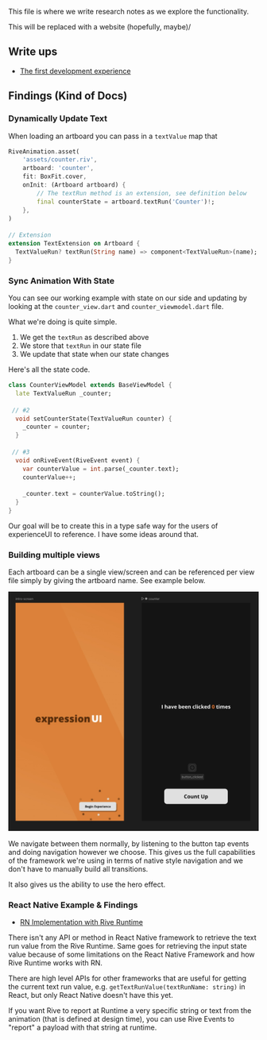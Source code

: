 
This file is where we write research notes as we explore the functionality. 

This will be replaced with a website (hopefully, maybe)/

## Write ups

- [The first development experience](https://x.com/DaneMackier/status/1773348709461344415?s=20)

## Findings (Kind of Docs)

### Dynamically Update Text

When loading an artboard you can pass in a `textValue` map that

```dart
RiveAnimation.asset(
    'assets/counter.riv',
    artboard: 'counter',
    fit: BoxFit.cover,
    onInit: (Artboard artboard) {
        // The textRun method is an extension, see definition below
        final counterState = artboard.textRun('Counter')!;
    },
)

// Extension
extension TextExtension on Artboard {
  TextValueRun? textRun(String name) => component<TextValueRun>(name);
}
```

### Sync Animation With State

You can see our working example with state on our side and updating by looking at the `counter_view.dart` and `counter_viewmodel.dart` file. 

What we're doing is quite simple.

1. We get the `textRun` as described above
2. We store that `textRun` in our state file 
3. We update that state when our state changes

Here's all the state code.

```dart
class CounterViewModel extends BaseViewModel {
  late TextValueRun _counter;

 // #2
  void setCounterState(TextValueRun counter) {
    _counter = counter;
  }

 // #3
  void onRiveEvent(RiveEvent event) {
    var counterValue = int.parse(_counter.text);
    counterValue++;

    _counter.text = counterValue.toString();
  }
}

```

Our goal will be to create this in a type safe way for the users of experienceUI to reference. I have some ideas around that. 

### Building multiple views

Each artboard can be a single view/screen and can be referenced per view file simply by giving the artboard name. See example below.

![Multi-screen design](/resources/multi-screen-design.jpg)

We navigate between them normally, by listening to the button tap events and doing navigation however we choose. This gives us the full capabilities of the framework we're using in terms of native style navigation and we don't have to manually build all transitions. 

It also gives us the ability to use the hero effect.

### React Native Example & Findings

- [RN Implementation with Rive Runtime](/examples/example-react-native/)

There isn't any API or method in React Native framework to retrieve the text run value from the Rive Runtime. Same goes for retrieving the input state value because of some limitations on the React Native Framework and how Rive Runtime works with RN.

There are high level APIs for other frameworks that are useful for getting the current text run value, e.g. `getTextRunValue(textRunName: string)` in React, but only React Native doesn't have this yet.

If you want Rive to report at Runtime a very specific string or text from the animation (that is defined at design time), you can use Rive Events to "report" a payload with that string at runtime.

